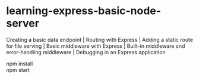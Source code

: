 # learning-express-basic-node-server
Creating a basic data endpoint | Routing with Express | Adding a static route for file serving | Basic middleware with Express | Built-in middleware and error-handling middleware | Debugging in an Express application

npm install  
npm start  

